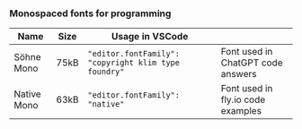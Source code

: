 ### Monospaced fonts for programming


| Name | Size | Usage in VSCode |   |
| ---- | ---- | --------------- | - |
| Söhne Mono | 75kB | ```"editor.fontFamily": "copyright klim type foundry"``` | Font used in ChatGPT code answers |
| Native Mono | 63kB | ```"editor.fontFamily": "native"``` | Font used in fly.io code examples |
